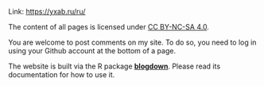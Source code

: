 Link: https://yxab.ru/ru/

 The content of all pages is licensed under [CC BY-NC-SA 4.0](http://creativecommons.org/licenses/by-nc-sa/4.0/).

You are welcome to post comments on my site. To do so, you need to log in using your Github account at the bottom of a page. 

The website is built via the R package [**blogdown**](https://github.com/rstudio/blogdown). Please read its documentation for how to use it.

